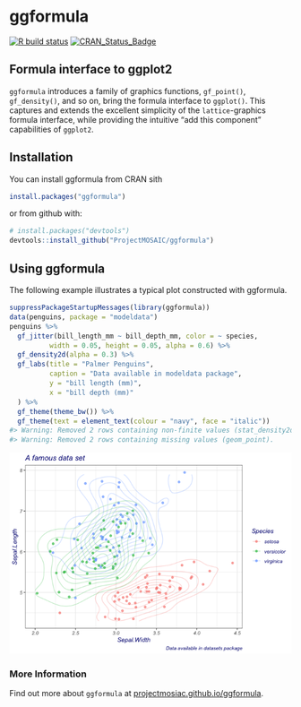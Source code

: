 
<!-- README.md is generated from README.Rmd. Please edit that file -->

# ggformula

<!-- badges: start -->

[![R build
status](https://github.com/ProjectMOSAIC/ggformula/workflows/R-CMD-check/badge.svg)](https://github.com/ProjectMOSAIC/ggformula/actions)
[![CRAN\_Status\_Badge](http://www.r-pkg.org/badges/version/ggformula)](https://cran.r-project.org/package=ggformula)
<!-- badges: end -->

<!--
[![Codecov test coverage](https://codecov.io/gh/ProjectMOSAIC/ggformula/branch/master/graph/badge.svg)](https://codecov.io/gh/ProjectMOSAIC/ggformula?branch=master)
-->

## Formula interface to ggplot2

`ggformula` introduces a family of graphics functions, `gf_point()`,
`gf_density()`, and so on, bring the formula interface to `ggplot()`.
This captures and extends the excellent simplicity of the
`lattice`-graphics formula interface, while providing the intuitive “add
this component” capabilities of `ggplot2`.

## Installation

You can install ggformula from CRAN sith

``` r
install.packages("ggformula")
```

or from github with:

``` r
# install.packages("devtools")
devtools::install_github("ProjectMOSAIC/ggformula")
```

## Using ggformula

The following example illustrates a typical plot constructed with
ggformula.

``` r
suppressPackageStartupMessages(library(ggformula))
data(penguins, package = "modeldata")
penguins %>% 
  gf_jitter(bill_length_mm ~ bill_depth_mm, color = ~ species,
          width = 0.05, height = 0.05, alpha = 0.6) %>%
  gf_density2d(alpha = 0.3) %>%
  gf_labs(title = "Palmer Penguins",
          caption = "Data available in modeldata package",
          y = "bill length (mm)",
          x = "bill depth (mm)"
  ) %>%
  gf_theme(theme_bw()) %>%
  gf_theme(text = element_text(colour = "navy", face = "italic"))
#> Warning: Removed 2 rows containing non-finite values (stat_density2d).
#> Warning: Removed 2 rows containing missing values (geom_point).
```

![](README-example-1.png)<!-- -->

### More Information

Find out more about `ggformula` at
[projectmosiac.github.io/ggformula](https://projectmosaic.github.io/ggformula).
